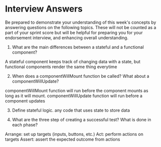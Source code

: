 # Interview Answers
Be prepared to demonstrate your understanding of this week's concepts by answering questions on the following topics. These will not be counted as a part of your sprint score but will be helpful for preparing you for your endorsement interview, and enhancing overall understanding.

1. What are the main differences between a stateful and a functional component?

A stateful component keeps track of changing data with a state, but functional components render the same thing everytime

2. When does a componentWillMount function be called? What about a componentWillUpdate?

componentWillMount function will run before the component mounts as long as it will mount. componentWillUpdate function will run before a component updates

3. Define stateful logic.
any code that uses state to store data

4. What are the three step of creating a successful test? What is done in each phase?

Arrange: set up targets (inputs, buttons, etc.)
Act: perform actions on targets
Assert: assert the expected outcome from actions